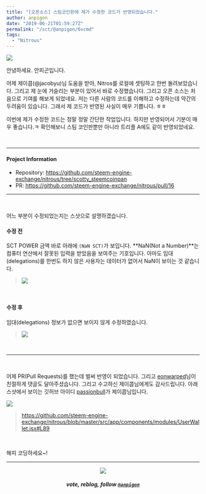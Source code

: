 ```yaml
---
title: "[오픈소스] 스팀코인판에 제가 수정한 코드가 반영되었습니다."
author: anpigon
date: "2019-06-21T01:59:27Z"
permalink: "/sct/@anpigon/6vcmd"
tags:
  - "Nitrous"
---
```

![](https://steemitimages.com/640x0/https://cdn.steemitimages.com/DQmXtBYt3kXFAhrVjuGUGa5TQrgUZ2nL8npNsg67WYqZQ57/11A557AA-ADD4-484C-AD9E-FCD37D09C38B.jpeg)

안녕하세요. 안피곤입니다.

어제 제이콥(@jacobyu)님 도움을 받아, Nitros를 로컬에 셋팅하고 한번 돌려보았습니다. 그리고 제 눈에 거슬리는 부분이 있어서 바로 수정했습니다. 그리고 오픈 소스는 처음으로 기여를 해보게 되었네요. 저는 다른 사람의 코드를 이해하고 수정하는데 약간의 두려움이 있습니다. 그래서 제 코드가 반영된 사실이 매우 기쁩니다. ㅎㅎ 

이번에 제가 수정한 코드는 정말 정말 간단한 작업입니다. 하지만 반영되어서 기분이 매우 좋습니다.ㅋ 확인해보니 스팀 코인판뿐만 아니라 트리플 A에도 같이 반영되었네요.

<br><hr>

#### Project Information
* Repository: https://github.com/steem-engine-exchange/nitrous/tree/scotty_steemcoinpan
* PR: https://github.com/steem-engine-exchange/nitrous/pull/16
<hr><br>



어느 부분이 수정되었는지는 스샷으로 설명하겠습니다.
<br>

#### 수정 전
SCT POWER 금액 바로 아래에 `(NaN SCT)`가 보입니다. **NaN(Not a Number)**는 컴퓨터 연산에서 잘못된 입력을 받았음을 보여주는 기호입니다. 아마도 임대(delegations)를 한번도 하지 않은 사용자는 데이터가 없어서 NaN이 보이는 것 같습니다.

> ![](https://user-images.githubusercontent.com/3969643/59831867-9e725980-937d-11e9-8fa6-8d4eb3c4e35e.png)

<br>

#### 수정 후
임대(delegations) 정보가 없으면 보이지 않게 수정하였습니다.

> ![](https://user-images.githubusercontent.com/3969643/59831873-a205e080-937d-11e9-86f2-d813a715b46e.png)

<br><hr><br>

어제 PR(Pull Requests)를 했는데 벌써 반영이 되었습니다. 그리고 [eonwarped](https://github.com/eonwarped)님이 친절하게 댓글도 달아주셨습니다. 그리고 수고하신 제이콥님에게도 감사드립니다. 아래 스샷에서 보이는 깃허브 아이디 [passionbull](https://github.com/passionbull)가 제이콥님입니다.

![](https://files.steempeak.com/file/steempeak/anpigon/QJ0dYwXc-E18489E185B3E1848FE185B3E18485E185B5E186ABE18489E185A3E186BA202019-06-2120E1848BE185A9E1848CE185A5E186AB2010.23.06.png)
> https://github.com/steem-engine-exchange/nitrous/blob/master/src/app/components/modules/UserWallet.jsx#L89

<br>

해피 코딩하세요~!

<hr><center><img src='https://steemitimages.com/400x0/https://cdn.steemitimages.com/DQmQmWhMN6zNrLmKJRKhvSScEgWZmpb8zCeE2Gray1krbv6/BC054B6E-6F73-46D0-88E4-C88EB8167037.jpeg'><h5>vote, reblog, follow <code><a href='https://steemit.com/@anpigon'>@anpigon</a></code></h5></center>